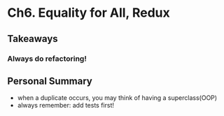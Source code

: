 # Ch6. Equality for All, Redux

## Takeaways

### Always do refactoring!

## Personal Summary
- when a duplicate occurs, you may think of having a superclass(OOP)
- always remember: add tests first!